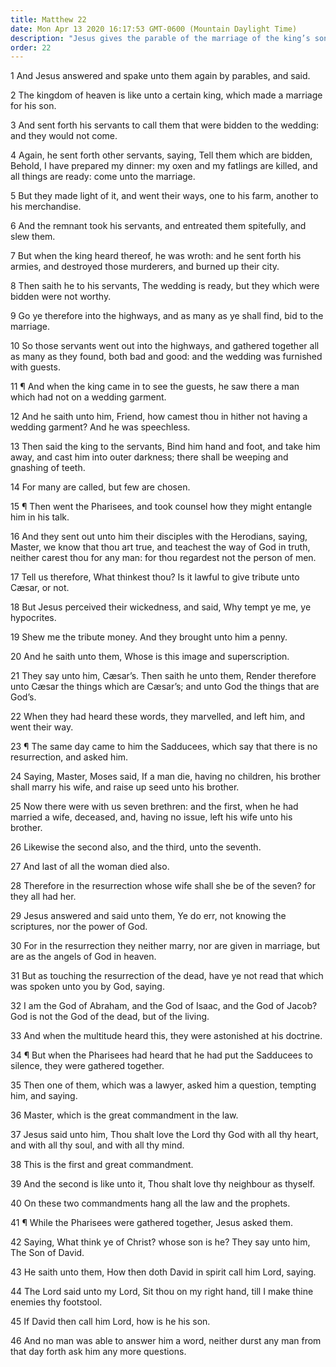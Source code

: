```yaml
---
title: Matthew 22
date: Mon Apr 13 2020 16:17:53 GMT-0600 (Mountain Daylight Time)
description: "Jesus gives the parable of the marriage of the king’s son—Pay tribute to Cæsar and to God—Worldly marriages endure in this life only—The first commandment is to love the Lord—Jesus asks, What think ye of Christ?"
order: 22
---
```


1 And Jesus answered and spake unto them again by parables, and said.

2 The kingdom of heaven is like unto a certain king, which made a marriage for his son.

3 And sent forth his servants to call them that were bidden to the wedding: and they would not come.

4 Again, he sent forth other servants, saying, Tell them which are bidden, Behold, I have prepared my dinner: my oxen and my fatlings are killed, and all things are ready: come unto the marriage.

5 But they made light of it, and went their ways, one to his farm, another to his merchandise.

6 And the remnant took his servants, and entreated them spitefully, and slew them.

7 But when the king heard thereof, he was wroth: and he sent forth his armies, and destroyed those murderers, and burned up their city.

8 Then saith he to his servants, The wedding is ready, but they which were bidden were not worthy.

9 Go ye therefore into the highways, and as many as ye shall find, bid to the marriage.

10 So those servants went out into the highways, and gathered together all as many as they found, both bad and good: and the wedding was furnished with guests.

11 ¶ And when the king came in to see the guests, he saw there a man which had not on a wedding garment.

12 And he saith unto him, Friend, how camest thou in hither not having a wedding garment? And he was speechless.

13 Then said the king to the servants, Bind him hand and foot, and take him away, and cast him into outer darkness; there shall be weeping and gnashing of teeth.

14 For many are called, but few are chosen.

15 ¶ Then went the Pharisees, and took counsel how they might entangle him in his talk.

16 And they sent out unto him their disciples with the Herodians, saying, Master, we know that thou art true, and teachest the way of God in truth, neither carest thou for any man: for thou regardest not the person of men.

17 Tell us therefore, What thinkest thou? Is it lawful to give tribute unto Cæsar, or not.

18 But Jesus perceived their wickedness, and said, Why tempt ye me, ye hypocrites.

19 Shew me the tribute money. And they brought unto him a penny.

20 And he saith unto them, Whose is this image and superscription.

21 They say unto him, Cæsar’s. Then saith he unto them, Render therefore unto Cæsar the things which are Cæsar’s; and unto God the things that are God’s.

22 When they had heard these words, they marvelled, and left him, and went their way.

23 ¶ The same day came to him the Sadducees, which say that there is no resurrection, and asked him.

24 Saying, Master, Moses said, If a man die, having no children, his brother shall marry his wife, and raise up seed unto his brother.

25 Now there were with us seven brethren: and the first, when he had married a wife, deceased, and, having no issue, left his wife unto his brother.

26 Likewise the second also, and the third, unto the seventh.

27 And last of all the woman died also.

28 Therefore in the resurrection whose wife shall she be of the seven? for they all had her.

29 Jesus answered and said unto them, Ye do err, not knowing the scriptures, nor the power of God.

30 For in the resurrection they neither marry, nor are given in marriage, but are as the angels of God in heaven.

31 But as touching the resurrection of the dead, have ye not read that which was spoken unto you by God, saying.

32 I am the God of Abraham, and the God of Isaac, and the God of Jacob? God is not the God of the dead, but of the living.

33 And when the multitude heard this, they were astonished at his doctrine.

34 ¶ But when the Pharisees had heard that he had put the Sadducees to silence, they were gathered together.

35 Then one of them, which was a lawyer, asked him a question, tempting him, and saying.

36 Master, which is the great commandment in the law.

37 Jesus said unto him, Thou shalt love the Lord thy God with all thy heart, and with all thy soul, and with all thy mind.

38 This is the first and great commandment.

39 And the second is like unto it, Thou shalt love thy neighbour as thyself.

40 On these two commandments hang all the law and the prophets.

41 ¶ While the Pharisees were gathered together, Jesus asked them.

42 Saying, What think ye of Christ? whose son is he? They say unto him, The Son of David.

43 He saith unto them, How then doth David in spirit call him Lord, saying.

44 The Lord said unto my Lord, Sit thou on my right hand, till I make thine enemies thy footstool.

45 If David then call him Lord, how is he his son.

46 And no man was able to answer him a word, neither durst any man from that day forth ask him any more questions.

